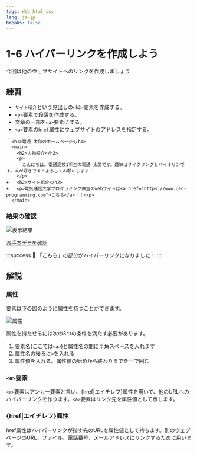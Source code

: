 ```yaml
---
tags: Web_html_css
lang: ja-jp
breaks: false
---
```


# 1-6 ハイパーリンクを作成しよう

<!-- 目標 -->
今回は他のウェブサイトへのリンクを作成しましょう

## 練習

<!-- 指示 -->
- `サイト紹介`という見出しの`<h2>`要素を作成する。
- `<p>`要素で段落を作成する。
- 文章の一部を`<a>`要素にする。
- `<a>`要素の`href`属性にウェブサイトのアドレスを指定する。


```diff=1
  <h1>電通 太郎のホームページ</h1>
  <main>
    <h2>人物紹介</h2>
    <p>
      こんにちは。電通高校1年生の電通 太郎です。趣味はサイクリングとバイオリンです。犬が好きです！よろしくお願いします！
    </p>
+   <h2>サイト紹介</h2>
+   <p>電気通信大学プログラミング教室のwebサイトは<a href="https://www.uec-programming.com">こちら</a>！！</p>
  </main>
```

### 結果の確認

<!-- 結果画像 -->
![表示結果](https://uec-programming.github.io/basic_training/web-sample/img/demo1-6.png)

<!-- お手本リンク -->
[お手本デモを確認](https://uec-programming.github.io/basic_training/web-sample/demo1-6.html "デモ")


<!-- お祝い -->
:::success
:tada: 「こちら」の部分がハイパーリンクになりました！
:::


## 解説

### 属性
要素は下の図のように属性を持つことができます。
<!-- タグと要素の時のような画像作る -->
![属性](https://uec-programming.github.io/basic_training/web-sample/img/attr.png)

属性を持たせるには次の3つの条件を満たす必要があります。

1. 要素名(ここでは`<a>`)と属性名の間に半角スペースを入れます
2. 属性名の後ろに`=`を入れる
3. 属性値を入れる。属性値の始めから終わりまでを`""`で囲む

<!--
参考: https://developer.mozilla.org/ja/docs/Learn/HTML/Introduction_to_HTML/Getting_started#Attributes
-->

### `<a>`要素

`<a>`要素はアンカー要素と言い、{href|エイチレフ}属性を用いて、他のURLへのハイパーリンクを作ります。`<a>`要素はリンク先を属性値として示します。

### {href|エイチレフ}属性
href属性はハイパーリンクが指す先のURLを属性値として持ちます。別のウェブページのURL、ファイル、電話番号、メールアドレスにリンクするために用います。


<!-- 
a要素とhref属性
参考: 
https://developer.mozilla.org/ja/docs/Web/HTML/Element/a -->


<!-- 余裕のある人へ的な感じで target="_blank"とか入れる? -->